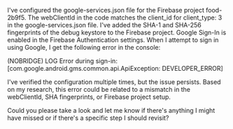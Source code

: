 I've configured the google-services.json file for the Firebase project food-2b9f5.
The webClientId in the code matches the client_id for client_type: 3 in the google-services.json file.
I've added the SHA-1 and SHA-256 fingerprints of the debug keystore to the Firebase project.
Google Sign-In is enabled in the Firebase Authentication settings.
When I attempt to sign in using Google, I get the following error in the console:

(NOBRIDGE) LOG Error during sign-in: [com.google.android.gms.common.api.ApiException: DEVELOPER_ERROR]

I've verified the configuration multiple times, but the issue persists. Based on my research, this error could be related to a mismatch in the webClientId, SHA fingerprints, or Firebase project setup.

Could you please take a look and let me know if there's anything I might have missed or if there's a specific step I should revisit?
